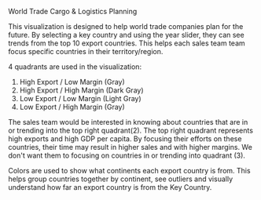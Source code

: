 World Trade Cargo & Logistics Planning

This visualization is designed to help world trade companies plan for the future. By selecting a key country and using the year slider, they can see trends from the top 10 export countries. This helps each sales team team focus specific countries in their territory/region.

4 quadrants are used in the visualization:

1. High Export / Low Margin (Gray)
2. High Export / High Margin (Dark Gray)
3. Low Export / Low Margin (Light Gray)
4. Low Export / High Margin (Gray)

The sales team would be interested in knowing about countries that are in or trending into the top right quadrant(2). The top right quadrant represents high exports and high GDP per capita. By focusing their efforts on these countries, their time may result in higher sales and with higher margins. We don't want them to focusing on countries in or trending into quadrant (3).

Colors are used to show what continents each export country is from. This helps group countries together by continent, see outliers and visually understand how far an export country is from the Key Country.